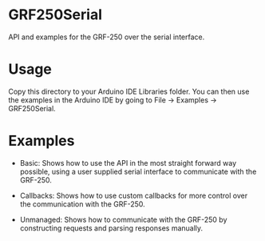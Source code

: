 # GRF250Serial
API and examples for the GRF-250 over the serial interface.

# Usage
Copy this directory to your Arduino IDE Libraries folder.
You can then use the examples in the Arduino IDE by going to File -> Examples -> GRF250Serial.

# Examples
- Basic: Shows how to use the API in the most straight forward way possible, using a user supplied serial interface to communicate with the GRF-250.

- Callbacks: Shows how to use custom callbacks for more control over the communication with the GRF-250.

- Unmanaged: Shows how to communicate with the GRF-250 by constructing requests and parsing responses manually.